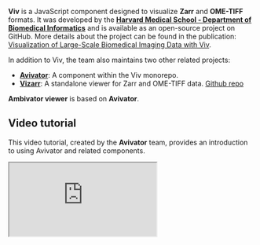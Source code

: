 **Viv** is a JavaScript component designed to visualize **Zarr** and **OME-TIFF** formats. It was developed by the **[Harvard Medical School - Department of Biomedical Informatics](https://github.com/hms-dbmi/viv)** and is available as an open-source project on GitHub. More details about the project can be found in the publication: [Visualization of Large-Scale Biomedical Imaging Data with Viv](https://www.nature.com/articles/s41592-022-01482-7).

In addition to Viv, the team also maintains two other related projects:

- **[Avivator](https://avivator.gehlenborglab.org/)**: A component within the Viv monorepo.
- **[Vizarr](https://hms-dbmi.github.io/vizarr/?source=https://minio-dev.openmicroscopy.org/idr/v0.3/idr0062-blin-nuclearsegmentation/6001240.zarr&viewState={%22target%22:[135.5,137.5],%22zoom%22:2.1878828909098385})**: A standalone viewer for Zarr and OME-TIFF data. [Github repo](https://github.com/hms-dbmi/vizarr)

**Ambivator viewer** is based on **Avivator**.

## Video tutorial

This video tutorial, created by the **Avivator** team, provides an introduction to using Avivator and related components.

 <div className="mb-6">
<iframe className="w-full aspect-video rounded-lg shadow-md" src="https://www.youtube.com/embed/_GES8BTzyWc" title="YouTube video introduction" allow="accelerometer; autoplay; clipboard-write; encrypted-media; gyroscope; picture-in-picture" allowFullScreen></iframe>
</div>
